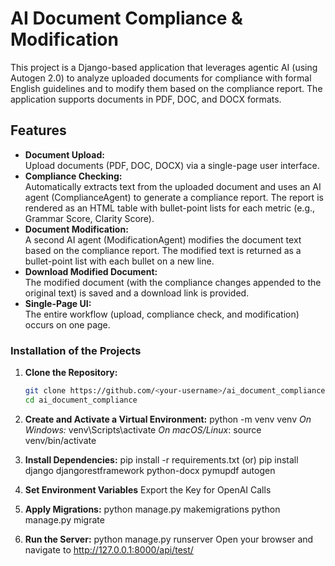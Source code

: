 # AI Document Compliance & Modification

This project is a Django-based application that leverages agentic AI (using Autogen 2.0) to analyze uploaded documents for compliance with formal English guidelines and to modify them based on the compliance report. The application supports documents in PDF, DOC, and DOCX formats.

## Features
- **Document Upload:**  
  Upload documents (PDF, DOC, DOCX) via a single-page user interface.
- **Compliance Checking:**  
  Automatically extracts text from the uploaded document and uses an AI agent (ComplianceAgent) to generate a compliance report. The report is rendered as an HTML table with bullet-point lists for each metric (e.g., Grammar Score, Clarity Score).
- **Document Modification:**  
  A second AI agent (ModificationAgent) modifies the document text based on the compliance report. The modified text is returned as a bullet-point list with each bullet on a new line.
- **Download Modified Document:**  
  The modified document (with the compliance changes appended to the original text) is saved and a download link is provided.
- **Single-Page UI:**  
  The entire workflow (upload, compliance check, and modification) occurs on one page.

### Installation of the Projects
1. **Clone the Repository:**
   ```bash
   git clone https://github.com/<your-username>/ai_document_compliance.git
   cd ai_document_compliance

2. **Create and Activate a Virtual Environment:**
python -m venv venv
*On Windows:*
venv\Scripts\activate
*On macOS/Linux*:
source venv/bin/activate

4. **Install Dependencies:**
pip install -r requirements.txt
(or)
pip install django djangorestframework python-docx pymupdf autogen

6. **Set Environment Variables**
Export the Key for OpenAI Calls

8. **Apply Migrations:**
python manage.py makemigrations
python manage.py migrate

10. **Run the Server:**
python manage.py runserver
Open your browser and navigate to http://127.0.0.1:8000/api/test/

